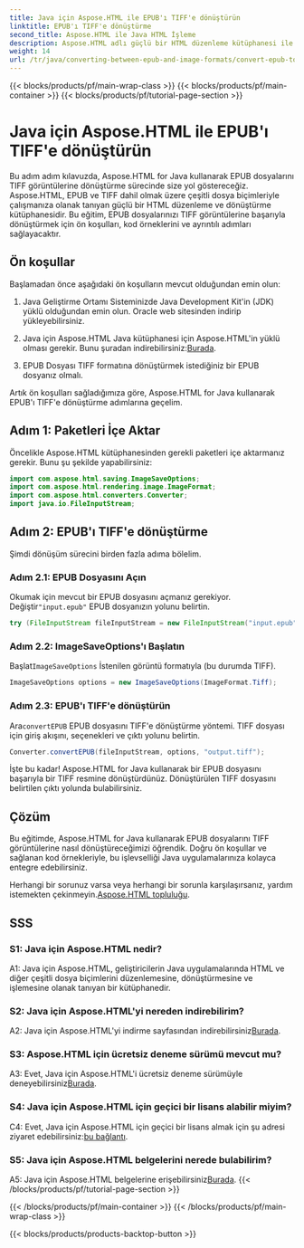```yaml
---
title: Java için Aspose.HTML ile EPUB'ı TIFF'e dönüştürün
linktitle: EPUB'ı TIFF'e dönüştürme
second_title: Aspose.HTML ile Java HTML İşleme
description: Aspose.HTML adlı güçlü bir HTML düzenleme kütüphanesi ile EPUB dosyalarını Java'da TIFF görüntülerine nasıl dönüştüreceğinizi öğrenin.
weight: 14
url: /tr/java/converting-between-epub-and-image-formats/convert-epub-to-tiff/
---
```


{{< blocks/products/pf/main-wrap-class >}}
{{< blocks/products/pf/main-container >}}
{{< blocks/products/pf/tutorial-page-section >}}

# Java için Aspose.HTML ile EPUB'ı TIFF'e dönüştürün

Bu adım adım kılavuzda, Aspose.HTML for Java kullanarak EPUB dosyalarını TIFF görüntülerine dönüştürme sürecinde size yol göstereceğiz. Aspose.HTML, EPUB ve TIFF dahil olmak üzere çeşitli dosya biçimleriyle çalışmanıza olanak tanıyan güçlü bir HTML düzenleme ve dönüştürme kütüphanesidir. Bu eğitim, EPUB dosyalarınızı TIFF görüntülerine başarıyla dönüştürmek için ön koşulları, kod örneklerini ve ayrıntılı adımları sağlayacaktır.

## Ön koşullar

Başlamadan önce aşağıdaki ön koşulların mevcut olduğundan emin olun:

1. Java Geliştirme Ortamı
Sisteminizde Java Development Kit'in (JDK) yüklü olduğundan emin olun. Oracle web sitesinden indirip yükleyebilirsiniz.

2. Java için Aspose.HTML
 Java kütüphanesi için Aspose.HTML'in yüklü olması gerekir. Bunu şuradan indirebilirsiniz:[Burada](https://releases.aspose.com/html/java/).

3. EPUB Dosyası
TIFF formatına dönüştürmek istediğiniz bir EPUB dosyanız olmalı.

Artık ön koşulları sağladığımıza göre, Aspose.HTML for Java kullanarak EPUB'ı TIFF'e dönüştürme adımlarına geçelim.

## Adım 1: Paketleri İçe Aktar

Öncelikle Aspose.HTML kütüphanesinden gerekli paketleri içe aktarmanız gerekir. Bunu şu şekilde yapabilirsiniz:

```java
import com.aspose.html.saving.ImageSaveOptions;
import com.aspose.html.rendering.image.ImageFormat;
import com.aspose.html.converters.Converter;
import java.io.FileInputStream;
```

## Adım 2: EPUB'ı TIFF'e dönüştürme

Şimdi dönüşüm sürecini birden fazla adıma bölelim.

### Adım 2.1: EPUB Dosyasını Açın

 Okumak için mevcut bir EPUB dosyasını açmanız gerekiyor. Değiştir`"input.epub"` EPUB dosyanızın yolunu belirtin.

```java
try (FileInputStream fileInputStream = new FileInputStream("input.epub")) {
```

### Adım 2.2: ImageSaveOptions'ı Başlatın

 Başlat`ImageSaveOptions` İstenilen görüntü formatıyla (bu durumda TIFF).

```java
ImageSaveOptions options = new ImageSaveOptions(ImageFormat.Tiff);
```

### Adım 2.3: EPUB'ı TIFF'e dönüştürün

 Ara`convertEPUB` EPUB dosyasını TIFF'e dönüştürme yöntemi. TIFF dosyası için giriş akışını, seçenekleri ve çıktı yolunu belirtin.

```java
Converter.convertEPUB(fileInputStream, options, "output.tiff");
```

İşte bu kadar! Aspose.HTML for Java kullanarak bir EPUB dosyasını başarıyla bir TIFF resmine dönüştürdünüz. Dönüştürülen TIFF dosyasını belirtilen çıktı yolunda bulabilirsiniz.

## Çözüm

Bu eğitimde, Aspose.HTML for Java kullanarak EPUB dosyalarını TIFF görüntülerine nasıl dönüştüreceğimizi öğrendik. Doğru ön koşullar ve sağlanan kod örnekleriyle, bu işlevselliği Java uygulamalarınıza kolayca entegre edebilirsiniz.

Herhangi bir sorunuz varsa veya herhangi bir sorunla karşılaşırsanız, yardım istemekten çekinmeyin.[Aspose.HTML topluluğu](https://forum.aspose.com/).

## SSS

### S1: Java için Aspose.HTML nedir?

A1: Java için Aspose.HTML, geliştiricilerin Java uygulamalarında HTML ve diğer çeşitli dosya biçimlerini düzenlemesine, dönüştürmesine ve işlemesine olanak tanıyan bir kütüphanedir.

### S2: Java için Aspose.HTML'yi nereden indirebilirim?

 A2: Java için Aspose.HTML'yi indirme sayfasından indirebilirsiniz[Burada](https://releases.aspose.com/html/java/).

### S3: Aspose.HTML için ücretsiz deneme sürümü mevcut mu?

 A3: Evet, Java için Aspose.HTML'i ücretsiz deneme sürümüyle deneyebilirsiniz[Burada](https://releases.aspose.com/).

### S4: Java için Aspose.HTML için geçici bir lisans alabilir miyim?

 C4: Evet, Java için Aspose.HTML için geçici bir lisans almak için şu adresi ziyaret edebilirsiniz:[bu bağlantı](https://purchase.aspose.com/temporary-license/).

### S5: Java için Aspose.HTML belgelerini nerede bulabilirim?

 A5: Java için Aspose.HTML belgelerine erişebilirsiniz[Burada](https://reference.aspose.com/html/java/).
{{< /blocks/products/pf/tutorial-page-section >}}

{{< /blocks/products/pf/main-container >}}
{{< /blocks/products/pf/main-wrap-class >}}

{{< blocks/products/products-backtop-button >}}
